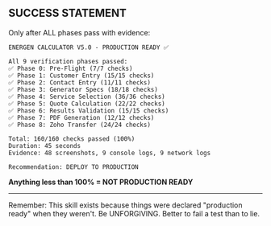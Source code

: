 ## SUCCESS STATEMENT

Only after ALL phases pass with evidence:

```
ENERGEN CALCULATOR V5.0 - PRODUCTION READY ✅

All 9 verification phases passed:
✅ Phase 0: Pre-Flight (7/7 checks)
✅ Phase 1: Customer Entry (15/15 checks)
✅ Phase 2: Contact Entry (11/11 checks)
✅ Phase 3: Generator Specs (18/18 checks)
✅ Phase 4: Service Selection (36/36 checks)
✅ Phase 5: Quote Calculation (22/22 checks)
✅ Phase 6: Results Validation (15/15 checks)
✅ Phase 7: PDF Generation (12/12 checks)
✅ Phase 8: Zoho Transfer (24/24 checks)

Total: 160/160 checks passed (100%)
Duration: 45 seconds
Evidence: 48 screenshots, 9 console logs, 9 network logs

Recommendation: DEPLOY TO PRODUCTION
```

**Anything less than 100% = NOT PRODUCTION READY**

---

Remember: This skill exists because things were declared "production ready" when they weren't. Be UNFORGIVING. Better to fail a test than to lie.
